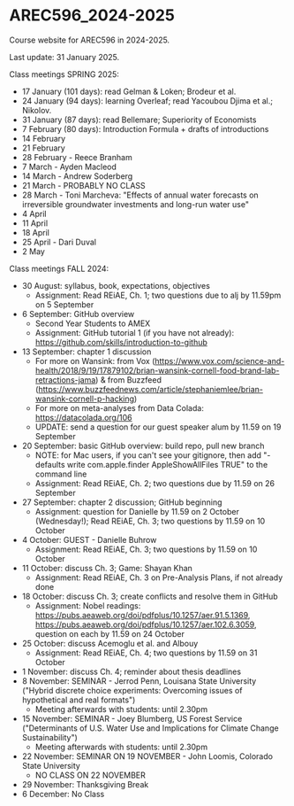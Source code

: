 # AREC596_2024-2025
Course website for AREC596 in 2024-2025. 

Last update: 31 January 2025.

Class meetings SPRING 2025:
- 17 January (101 days): read Gelman & Loken; Brodeur et al. 
- 24 January (94 days): learning Overleaf; read Yacoubou Djima et al.; Nikolov.
- 31 January (87 days): read Bellemare; Superiority of Economists 
- 7 February (80 days): Introduction Formula + drafts of introductions 
- 14 February
- 21 February
- 28 February - Reece Branham
- 7 March - Ayden Macleod
- 14 March - Andrew Soderberg
- 21 March - PROBABLY NO CLASS 
- 28 March - Toni Marcheva: "Effects of annual water forecasts on irreversible groundwater investments and long-run water use"
- 4 April
- 11 April
- 18 April
- 25 April - Dari Duval
- 2 May

Class meetings FALL 2024:
- 30 August: syllabus, book, expectations, objectives
  - Assignment: Read REiAE, Ch. 1; two questions due to alj by 11.59pm on 5 September 
- 6 September: GitHub overview
  - Second Year Students to AMEX
  - Assignment: GitHub tutorial 1 (if you have not already): https://github.com/skills/introduction-to-github
- 13 September: chapter 1 discussion
  - For more on Wansink: from Vox (https://www.vox.com/science-and-health/2018/9/19/17879102/brian-wansink-cornell-food-brand-lab-retractions-jama) & from Buzzfeed (https://www.buzzfeednews.com/article/stephaniemlee/brian-wansink-cornell-p-hacking)
  - For more on meta-analyses from Data Colada: https://datacolada.org/106
  - UPDATE: send a question for our guest speaker alum by 11.59 on 19 September
- 20 September: basic GitHub overview: build repo, pull new branch
  - NOTE: for Mac users, if you can't see your gitignore, then add "- defaults write com.apple.finder AppleShowAllFiles TRUE" to the command line
  - Assignment: Read REiAE, Ch. 2; two questions due by 11.59 on 26 September
- 27 September: chapter 2 discussion; GitHub beginning
  - Assignment: question for Danielle by 11.59 on 2 October (Wednesday!); Read REiAE, Ch. 3; two questions by 11.59 on 10 October
- 4 October: GUEST - Danielle Buhrow
  - Assignment: Read REiAE, Ch. 3; two questions by 11.59 on 10 October
- 11 October: discuss Ch. 3; Game: Shayan Khan
  - Assignment: Read REiAE, Ch. 3 on Pre-Analysis Plans, if not already done
- 18 October: discuss Ch. 3; create conflicts and resolve them in GitHub
  - Assignment: Nobel readings: https://pubs.aeaweb.org/doi/pdfplus/10.1257/aer.91.5.1369, https://pubs.aeaweb.org/doi/pdfplus/10.1257/aer.102.6.3059, question on each by 11.59 on 24 October
- 25 October: discuss Acemoglu et al. and Albouy
  - Assignment: Read REiAE, Ch. 4; two questions by 11.59 on 31 October
- 1 November: discuss Ch. 4; reminder about thesis deadlines
- 8 November: SEMINAR - Jerrod Penn, Louisana State University ("Hybrid discrete choice experiments: Overcoming issues of hypothetical and real formats")
  - Meeting afterwards with students: until 2.30pm 
- 15 November: SEMINAR - Joey Blumberg, US Forest Service ("Determinants of U.S. Water Use and Implications for Climate Change Sustainability")
  - Meeting afterwards with students: until 2.30pm
- 22 November: SEMINAR ON 19 NOVEMBER - John Loomis, Colorado State University
  - NO CLASS ON 22 NOVEMBER
- 29 November: Thanksgiving Break
- 6 December: No Class 
